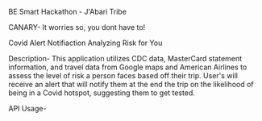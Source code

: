 BE Smart Hackathon - J'Abari Tribe

CANARY- It worries so, you dont have to!

Covid Alert Notifiaction Analyzing Risk for You


Description-
This application utilizes CDC data, MasterCard statement information, and travel data from Google maps and American Airlines to assess the level of risk a person faces based off their trip. User's will receive an alert that will notify them at the end the trip on the likelihood of being in a Covid hotspot, suggesting them to get tested.

API Usage-

